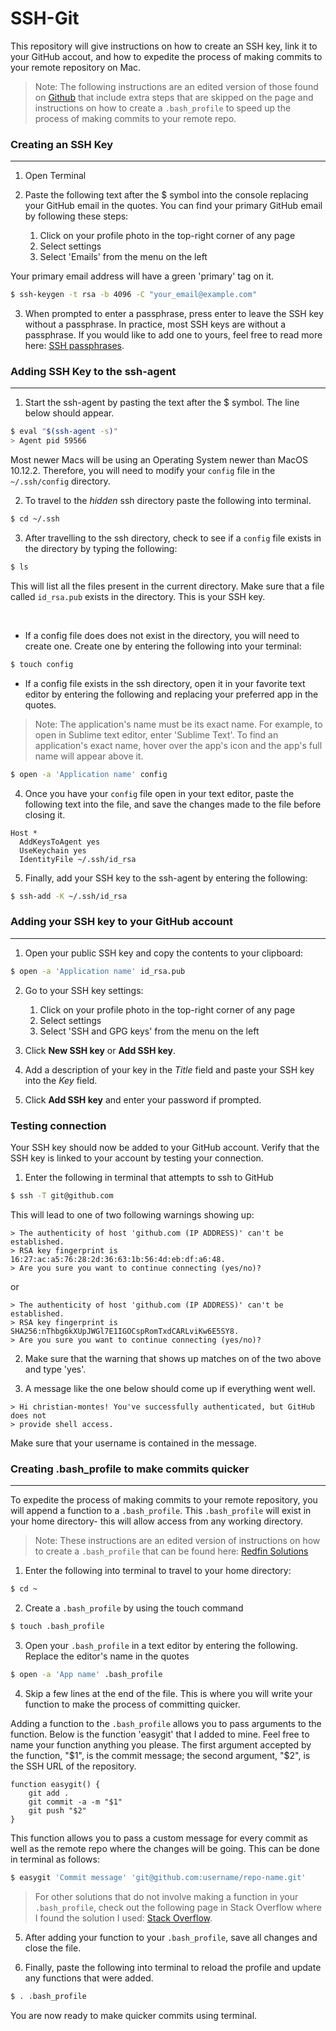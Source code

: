 # SSH-Git
This repository will give instructions on how to create an SSH key, link it to your GitHub accout, and how to expedite the process of making commits to your remote repository on Mac.

> Note: The following instructions are an edited version of those found on [Github](https://help.github.com/en/github/authenticating-to-github/connecting-to-github-with-ssh) that include extra steps that are skipped on the page and instructions on how to create a `.bash_profile` to speed up the process of making commits to your remote repo.

### Creating an SSH Key
---

1. Open Terminal

2. Paste the following text after the $ symbol into the console replacing your GitHub email in the quotes. You can find your primary GitHub email by following these steps:
	<ol>
		<li>Click on your profile photo in the top-right corner of any page</li>
		<li>Select settings</li>
		<li>Select 'Emails' from the menu on the left</li>
	</ol>
Your primary email address will have a green 'primary' tag on it.

```bash
$ ssh-keygen -t rsa -b 4096 -C "your_email@example.com"
```

3. When prompted to enter a passphrase, press enter to leave the SSH key without a passphrase. In practice, most SSH keys are without a passphrase. If you would like to add one to yours, feel free to read more here: [SSH passphrases](https://www.ssh.com/ssh/passphrase).

### Adding SSH Key to the ssh-agent
---

1. Start the ssh-agent by pasting the text after the $ symbol. The line below should appear.
```bash
$ eval "$(ssh-agent -s)"
> Agent pid 59566
```

Most newer Macs will be using an Operating System newer than MacOS 10.12.2. Therefore, you will need to modify your `config` file in the `~/.ssh/config` directory.

2. To travel to the *hidden* ssh directory paste the following into terminal.
```bash
$ cd ~/.ssh
```

3. After travelling to the ssh directory, check to see if a `config` file exists in the directory by typing the following:
```bash
$ ls
```
This will list all the files present in the current directory. Make sure that a file called `id_rsa.pub` exists in the directory. This is your SSH key.

<br>

* If a config file does does not exist in the directory, you will need to create one. Create one by entering the following into your terminal:
```bash
$ touch config
```

* If a config file exists in the ssh directory, open it in your favorite text editor by entering the following and replacing your preferred app in the quotes. 

> Note: The application's name must be its exact name. For example, to open in Sublime text editor, enter 'Sublime Text'. To find an application's exact name, hover over the app's icon and the app's full name will appear above it.

```bash
$ open -a 'Application name' config
```

4. Once you have your `config` file open in your text editor, paste the following text into the file, and save the changes made to the file before closing it.
```
Host *
  AddKeysToAgent yes
  UseKeychain yes
  IdentityFile ~/.ssh/id_rsa
```

5. Finally, add your SSH key to the ssh-agent by entering the following:
```bash
$ ssh-add -K ~/.ssh/id_rsa
```

### Adding your SSH key to your GitHub account
---

1. Open your public SSH key and copy the contents to your clipboard:
```bash
$ open -a 'Application name' id_rsa.pub
```

2. Go to your SSH key settings:
	<ol>
		<li>Click on your profile photo in the top-right corner of any page</li>
		<li>Select settings</li>
		<li>Select 'SSH and GPG keys' from the menu on the left</li>
	</ol>

3. Click __New SSH key__ or __Add SSH key__.

4. Add a description of your key in the _Title_ field and paste your SSH key into the _Key_ field.

5. Click __Add SSH key__ and enter your password if prompted.

### Testing connection

Your SSH key should now be added to your GitHub account. Verify that the SSH key is linked to your account by testing your connection.

1. Enter the following in terminal that attempts to ssh to GitHub
```bash
$ ssh -T git@github.com
```

This will lead to one of two following warnings showing up:
```
> The authenticity of host 'github.com (IP ADDRESS)' can't be established.
> RSA key fingerprint is 16:27:ac:a5:76:28:2d:36:63:1b:56:4d:eb:df:a6:48.
> Are you sure you want to continue connecting (yes/no)?
```

or
```
> The authenticity of host 'github.com (IP ADDRESS)' can't be established.
> RSA key fingerprint is SHA256:nThbg6kXUpJWGl7E1IGOCspRomTxdCARLviKw6E5SY8.
> Are you sure you want to continue connecting (yes/no)?
```

2. Make sure that the warning that shows up matches on of the two above and type 'yes'.

3. A message like the one below should come up if everything went well.
```
> Hi christian-montes! You've successfully authenticated, but GitHub does not
> provide shell access.
```

Make sure that your username is contained in the message.

### Creating .bash_profile to make commits quicker
---

To expedite the process of making commits to your remote repository, you will append a function to a `.bash_profile`. This `.bash_profile` will exist in your home directory- this will allow access from any working directory.

> Note: These instructions are an edited version of instructions on how to create a `.bash_profile` that can be found here: [Redfin Solutions](https://redfinsolutions.com/blog/creating-bashprofile-your-mac 'Creatng a .bash_profile')

1. Enter the following into terminal to travel to your home directory:
```bash
$ cd ~
```

2. Create a `.bash_profile` by using the touch command
```bash
$ touch .bash_profile
```

3. Open your `.bash_profile` in a text editor by entering the following. Replace the editor's name in the quotes
```bash
$ open -a 'App name' .bash_profile
```

4. Skip a few lines at the end of the file. This is where you will write your function to make the process of committing quicker. 

Adding a function to the `.bash_profile` allows you to pass arguments to the function. Below is the function 'easygit' that I added to mine. Feel free to name your function anything you please. The first argument accepted by the function, "$1", is the commit message; the second argument, "$2", is the SSH URL of the repository.

```
function easygit() {
    git add .
    git commit -a -m "$1"
    git push "$2"
}
```

This function allows you to pass a custom message for every commit as well as the remote repo where the changes will be going. This can be done in terminal as follows:
```bash
$ easygit 'Commit message' 'git@github.com:username/repo-name.git'
```

> For other solutions that do not involve making a function in your `.bash_profile`, check out the following page in Stack Overflow where I found the solution I used: [Stack Overflow](https://stackoverflow.com/questions/19595067/git-add-commit-and-push-commands-in-one 'Git add, commit, and push in one line').

5. After adding your function to your `.bash_profile`, save all changes and close the file.

6. Finally, paste the following into terminal to reload the profile and update any functions that were added.
```bash
$ . .bash_profile
```

You are now ready to make quicker commits using terminal.









